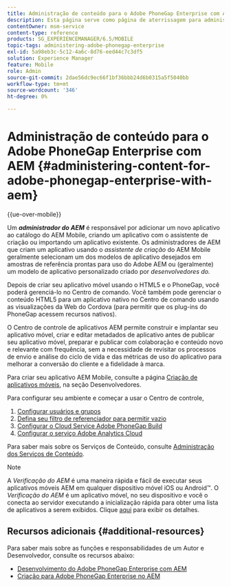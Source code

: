 ```yaml
---
title: Administração de conteúdo para o Adobe PhoneGap Enterprise com AEM
description: Esta página serve como página de aterrissagem para administrar o Adobe PhoneGap Enterprise.
contentOwner: msm-service
content-type: reference
products: SG_EXPERIENCEMANAGER/6.5/MOBILE
topic-tags: administering-adobe-phonegap-enterprise
exl-id: 5a98eb3c-5c12-4a6c-8d76-eed44c7c3df5
solution: Experience Manager
feature: Mobile
role: Admin
source-git-commit: 2dae56dc9ec66f1bf36bbb24d6b0315a5f5040bb
workflow-type: tm+mt
source-wordcount: '346'
ht-degree: 0%

---
```


# Administração de conteúdo para o Adobe PhoneGap Enterprise com AEM {#administering-content-for-adobe-phonegap-enterprise-with-aem}

{{ue-over-mobile}}

Um ***administrador do AEM*** é responsável por adicionar um novo aplicativo ao catálogo do AEM Mobile, criando um aplicativo com o assistente de criação ou importando um aplicativo existente. Os administradores de AEM que criam um aplicativo usando o *assistente de criação* do AEM Mobile geralmente selecionam um dos modelos de aplicativo desejados em amostras de referência prontas para uso do Adobe AEM ou (geralmente) um modelo de aplicativo personalizado criado por *desenvolvedores do.*

Depois de criar seu aplicativo móvel usando o HTML5 e o PhoneGap, você poderá gerenciá-lo no Centro de comando. Você também pode gerenciar o conteúdo HTML5 para um aplicativo nativo no Centro de comando usando as visualizações da Web do Cordova (para permitir que os plug-ins do PhoneGap acessem recursos nativos).

O Centro de controle de aplicativos AEM permite construir e implantar seu aplicativo móvel, criar e editar metadados de aplicativo antes de publicar seu aplicativo móvel, preparar e publicar com colaboração e conteúdo novo e relevante com frequência, sem a necessidade de revisitar os processos de envio e análise do ciclo de vida e das métricas de uso do aplicativo para melhorar a conversão do cliente e a fidelidade à marca.

Para criar seu aplicativo AEM Mobile, consulte a página [Criação de aplicativos móveis](/help/mobile/building-app-mobile-phonegap.md), na seção Desenvolvedores.

Para configurar seu ambiente e começar a usar o Centro de controle,

1. [Configurar usuários e grupos](/help/mobile/configure-users-groups.md)
1. [Defina seu filtro de referenciador para permitir vazio](/help/mobile/setting-referrer-filter-empty.md)
1. [Configurar o Cloud Service Adobe PhoneGap Build](/help/mobile/configure-phonegap-build-cloud.md)
1. [Configurar o serviço Adobe Analytics Cloud](/help/mobile/configure-adobe-mobile-cloud-service.md)

Para saber mais sobre os Serviços de Conteúdo, consulte [Administração dos Serviços de Conteúdo](/help/mobile/developing-content-services.md).

>[!NOTE]
>
>A *Verificação do AEM* é uma maneira rápida e fácil de executar seus aplicativos móveis AEM em qualquer dispositivo móvel iOS ou Android™. O *Verificação do AEM* é um aplicativo móvel, no seu dispositivo e você o conecta ao servidor executando a inicialização rápida para obter uma lista de aplicativos a serem exibidos. Clique [aqui](/help/mobile/phonegap-mobile-quickstart.md) para exibir os detalhes.

## Recursos adicionais {#additional-resources}

Para saber mais sobre as funções e responsabilidades de um Autor e Desenvolvedor, consulte os recursos abaixo:

* [Desenvolvimento do Adobe PhoneGap Enterprise com AEM](/help/mobile/developing-in-phonegap.md)
* [Criação para Adobe PhoneGap Enterprise no AEM](/help/mobile/phonegap.md)
